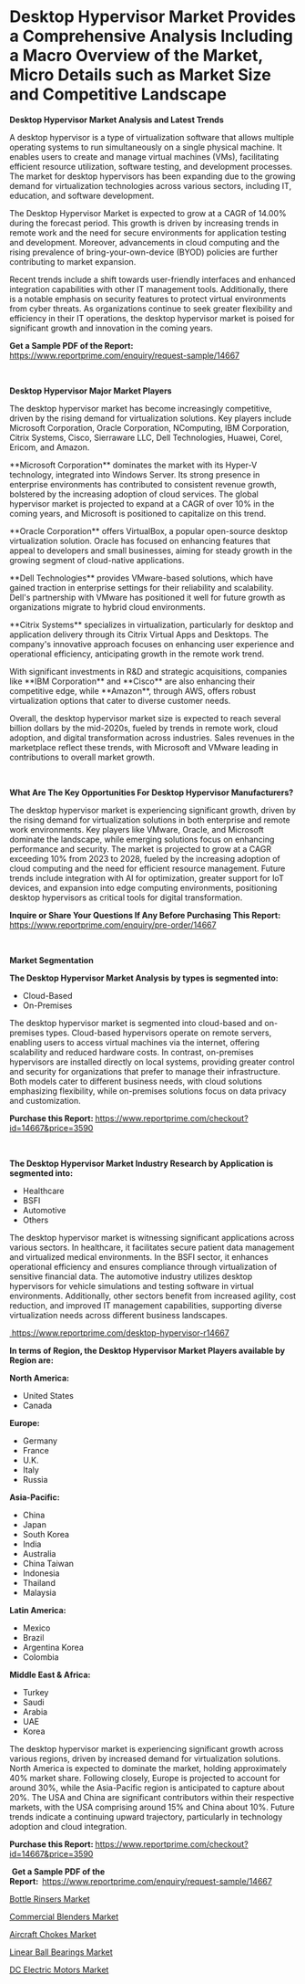 <p><h1>Desktop Hypervisor Market Provides a Comprehensive Analysis Including a Macro Overview of the Market, Micro Details such as Market Size and Competitive Landscape</h1></p><p><strong>Desktop Hypervisor Market Analysis and Latest Trends</strong></p>
<p><p>A desktop hypervisor is a type of virtualization software that allows multiple operating systems to run simultaneously on a single physical machine. It enables users to create and manage virtual machines (VMs), facilitating efficient resource utilization, software testing, and development processes. The market for desktop hypervisors has been expanding due to the growing demand for virtualization technologies across various sectors, including IT, education, and software development.</p><p>The Desktop Hypervisor Market is expected to grow at a CAGR of 14.00% during the forecast period. This growth is driven by increasing trends in remote work and the need for secure environments for application testing and development. Moreover, advancements in cloud computing and the rising prevalence of bring-your-own-device (BYOD) policies are further contributing to market expansion. </p><p>Recent trends include a shift towards user-friendly interfaces and enhanced integration capabilities with other IT management tools. Additionally, there is a notable emphasis on security features to protect virtual environments from cyber threats. As organizations continue to seek greater flexibility and efficiency in their IT operations, the desktop hypervisor market is poised for significant growth and innovation in the coming years.</p></p>
<p><strong>Get a Sample PDF of the Report:&nbsp;</strong> <a href="https://www.reportprime.com/enquiry/request-sample/14667?utm_campaign=3575&utm_medium=2&utm_source=Github&utm_content=ia&utm_term=20032025&utm_id=desktop-hypervisor">https://www.reportprime.com/enquiry/request-sample/14667</a></p>
<p>&nbsp;</p>
<p><strong>Desktop Hypervisor Major Market Players</strong></p>
<p><p>The desktop hypervisor market has become increasingly competitive, driven by the rising demand for virtualization solutions. Key players include Microsoft Corporation, Oracle Corporation, NComputing, IBM Corporation, Citrix Systems, Cisco, Sierraware LLC, Dell Technologies, Huawei, Corel, Ericom, and Amazon.</p><p>**Microsoft Corporation** dominates the market with its Hyper-V technology, integrated into Windows Server. Its strong presence in enterprise environments has contributed to consistent revenue growth, bolstered by the increasing adoption of cloud services. The global hypervisor market is projected to expand at a CAGR of over 10% in the coming years, and Microsoft is positioned to capitalize on this trend.</p><p>**Oracle Corporation** offers VirtualBox, a popular open-source desktop virtualization solution. Oracle has focused on enhancing features that appeal to developers and small businesses, aiming for steady growth in the growing segment of cloud-native applications.</p><p>**Dell Technologies** provides VMware-based solutions, which have gained traction in enterprise settings for their reliability and scalability. Dell's partnership with VMware has positioned it well for future growth as organizations migrate to hybrid cloud environments.</p><p>**Citrix Systems** specializes in virtualization, particularly for desktop and application delivery through its Citrix Virtual Apps and Desktops. The company's innovative approach focuses on enhancing user experience and operational efficiency, anticipating growth in the remote work trend.</p><p>With significant investments in R&D and strategic acquisitions, companies like **IBM Corporation** and **Cisco** are also enhancing their competitive edge, while **Amazon**, through AWS, offers robust virtualization options that cater to diverse customer needs.</p><p>Overall, the desktop hypervisor market size is expected to reach several billion dollars by the mid-2020s, fueled by trends in remote work, cloud adoption, and digital transformation across industries. Sales revenues in the marketplace reflect these trends, with Microsoft and VMware leading in contributions to overall market growth.</p></p>
<p>&nbsp;</p>
<p><strong>What Are The Key Opportunities For Desktop Hypervisor Manufacturers?</strong></p>
<p><p>The desktop hypervisor market is experiencing significant growth, driven by the rising demand for virtualization solutions in both enterprise and remote work environments. Key players like VMware, Oracle, and Microsoft dominate the landscape, while emerging solutions focus on enhancing performance and security. The market is projected to grow at a CAGR exceeding 10% from 2023 to 2028, fueled by the increasing adoption of cloud computing and the need for efficient resource management. Future trends include integration with AI for optimization, greater support for IoT devices, and expansion into edge computing environments, positioning desktop hypervisors as critical tools for digital transformation.</p></p>
<p><strong>Inquire or Share Your Questions If Any Before Purchasing This Report:</strong> <a href="https://www.reportprime.com/enquiry/pre-order/14667?utm_campaign=3575&utm_medium=2&utm_source=Github&utm_content=ia&utm_term=20032025&utm_id=desktop-hypervisor">https://www.reportprime.com/enquiry/pre-order/14667</a></p>
<p>&nbsp;</p>
<p><strong>Market Segmentation</strong></p>
<p><strong>The Desktop Hypervisor Market Analysis by types is segmented into:</strong></p>
<p><ul><li>Cloud-Based</li><li>On-Premises</li></ul></p>
<p><p>The desktop hypervisor market is segmented into cloud-based and on-premises types. Cloud-based hypervisors operate on remote servers, enabling users to access virtual machines via the internet, offering scalability and reduced hardware costs. In contrast, on-premises hypervisors are installed directly on local systems, providing greater control and security for organizations that prefer to manage their infrastructure. Both models cater to different business needs, with cloud solutions emphasizing flexibility, while on-premises solutions focus on data privacy and customization.</p></p>
<p><strong>Purchase this Report:&nbsp;</strong><a href="https://www.reportprime.com/checkout?id=14667&price=3590&utm_campaign=3575&utm_medium=2&utm_source=Github&utm_content=ia&utm_term=20032025&utm_id=desktop-hypervisor">https://www.reportprime.com/checkout?id=14667&price=3590</a></p>
<p>&nbsp;</p>
<p><strong>The Desktop Hypervisor Market Industry Research by Application is segmented into:</strong></p>
<p><ul><li>Healthcare</li><li>BSFI</li><li>Automotive</li><li>Others</li></ul></p>
<p><p>The desktop hypervisor market is witnessing significant applications across various sectors. In healthcare, it facilitates secure patient data management and virtualized medical environments. In the BSFI sector, it enhances operational efficiency and ensures compliance through virtualization of sensitive financial data. The automotive industry utilizes desktop hypervisors for vehicle simulations and testing software in virtual environments. Additionally, other sectors benefit from increased agility, cost reduction, and improved IT management capabilities, supporting diverse virtualization needs across different business landscapes.</p></p>
<p><a href="https://www.reportprime.com/desktop-hypervisor-r14667?utm_campaign=3575&utm_medium=2&utm_source=Github&utm_content=ia&utm_term=20032025&utm_id=desktop-hypervisor">&nbsp;https://www.reportprime.com/desktop-hypervisor-r14667</a></p>
<p><strong>In terms of Region, the Desktop Hypervisor Market Players available by Region are:</strong></p>
<p>
    <p> <strong> North America: </strong>
        <ul>
            <li>United States</li>
            <li>Canada</li>
        </ul>
        </p> 
    <p> <strong> Europe: </strong>
        <ul>
            <li>Germany</li>
            <li>France</li>
            <li>U.K.</li>
            <li>Italy</li>
            <li>Russia</li>
        </ul>
        </p> 
    <p> <strong> Asia-Pacific: </strong>
        <ul>
            <li>China</li>
            <li>Japan</li>
            <li>South Korea</li>
            <li>India</li>
            <li>Australia</li>
            <li>China Taiwan</li>
            <li>Indonesia</li>
            <li>Thailand</li>
            <li>Malaysia</li>
        </ul>
        </p> 
    <p> <strong> Latin America: </strong>
        <ul>
            <li>Mexico</li>
            <li>Brazil</li>
            <li>Argentina Korea</li>
            <li>Colombia</li>
        </ul>
        </p> 
    <p> <strong> Middle East & Africa: </strong>
        <ul>
            <li>Turkey</li>
            <li>Saudi</li>
            <li>Arabia</li>
            <li>UAE</li>
            <li>Korea</li>
        </ul>
    </p>
    </p>
<p><p>The desktop hypervisor market is experiencing significant growth across various regions, driven by increased demand for virtualization solutions. North America is expected to dominate the market, holding approximately 40% market share. Following closely, Europe is projected to account for around 30%, while the Asia-Pacific region is anticipated to capture about 20%. The USA and China are significant contributors within their respective markets, with the USA comprising around 15% and China about 10%. Future trends indicate a continuing upward trajectory, particularly in technology adoption and cloud integration.</p></p>
<p><strong>Purchase this Report: </strong><a href="https://www.reportprime.com/checkout?id=14667&price=3590&utm_campaign=3575&utm_medium=2&utm_source=Github&utm_content=ia&utm_term=20032025&utm_id=desktop-hypervisor">https://www.reportprime.com/checkout?id=14667&price=3590</a></p>
<p>&nbsp;<strong>Get a Sample PDF of the Report:&nbsp;&nbsp;</strong><a href="https://www.reportprime.com/enquiry/request-sample/14667?utm_campaign=3575&utm_medium=2&utm_source=Github&utm_content=ia&utm_term=20032025&utm_id=desktop-hypervisor">https://www.reportprime.com/enquiry/request-sample/14667</a></p>
<p><strong></strong></p>
<p><p><a href="https://www.linkedin.com/pulse/bottle-rinsers-market-research-report-trends-overview-growing-jfw3e?utm_campaign=3575&utm_medium=2&utm_source=Github&utm_content=ia&utm_term=20032025&utm_id=desktop-hypervisor">Bottle Rinsers Market</a></p><p><a href="https://www.linkedin.com/pulse/commercial-blenders-market-forecast-2025-2032-trends-insights-98uye?utm_campaign=3575&utm_medium=2&utm_source=Github&utm_content=ia&utm_term=20032025&utm_id=desktop-hypervisor">Commercial Blenders Market</a></p><p><a href="https://www.linkedin.com/pulse/detailed-analysis-aircraft-chokes-market-growth-from-2025-6ku1c?utm_campaign=3575&utm_medium=2&utm_source=Github&utm_content=ia&utm_term=20032025&utm_id=desktop-hypervisor">Aircraft Chokes Market</a></p><p><a href="https://www.linkedin.com/pulse/emerging-trends-linear-ball-bearings-market-detailed-overview-jb0ne?utm_campaign=3575&utm_medium=2&utm_source=Github&utm_content=ia&utm_term=20032025&utm_id=desktop-hypervisor">Linear Ball Bearings Market</a></p><p><a href="https://www.linkedin.com/pulse/global-dc-electric-motors-market-forecast-year-2025--ji5je?utm_campaign=3575&utm_medium=2&utm_source=Github&utm_content=ia&utm_term=20032025&utm_id=desktop-hypervisor">DC Electric Motors Market</a></p></p>